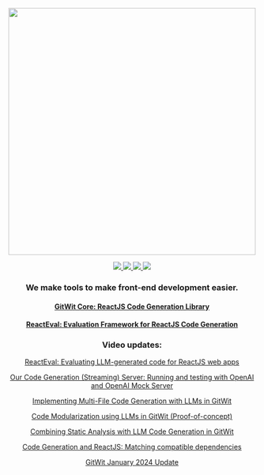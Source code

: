 <p align="center">
<img width="500" src="https://github.com/gitwitorg/.github/assets/33395784/6c66bf18-b73d-47c0-b226-a9f78598a1ce" />
</p>
<div dir="auto">
  <p align="center" dir="auto">
    <a href="https://twitter.com/gitwitdev" rel="nofollow">
        <img src="https://camo.githubusercontent.com/e0b5d90f9dbe95df41c7546e0988797b237a89362c7de520cd9a811de6f02d05/68747470733a2f2f696d672e736869656c64732e696f2f62616467652f582f547769747465722d3030303030303f7374796c653d666f722d7468652d6261646765266c6f676f3d78266c6f676f436f6c6f723d7768697465" data-canonical-src="https://img.shields.io/badge/X/Twitter-000000?style=for-the-badge&amp;logo=x&amp;logoColor=white" style="max-width: 100%;">
    </a>
    <a href="https://www.linkedin.com/company/gitwitdev/" rel="nofollow">
        <img src="https://camo.githubusercontent.com/591c02e8ff595d43e0b35b1b29aed639a7154b959cd8f8c854b9e176d885b094/68747470733a2f2f696d672e736869656c64732e696f2f62616467652f4c696e6b6564496e2d3030373742353f7374796c653d666f722d7468652d6261646765266c6f676f3d6c696e6b6564696e266c6f676f436f6c6f723d7768697465" data-canonical-src="https://img.shields.io/badge/LinkedIn-0077B5?style=for-the-badge&amp;logo=linkedin&amp;logoColor=white" style="max-width: 100%;">
    </a>
    <a href="https://discord.gitwit.dev/" rel="nofollow">
        <img src="https://camo.githubusercontent.com/930f7883dc43ea38dc8674fdbde77875993b0cdd011318fb4268dfb3f3bcb185/68747470733a2f2f696d672e736869656c64732e696f2f62616467652f446973636f72642d3538363546323f7374796c653d666f722d7468652d6261646765266c6f676f3d646973636f7264266c6f676f436f6c6f723d7768697465" data-canonical-src="https://img.shields.io/badge/Discord-5865F2?style=for-the-badge&amp;logo=discord&amp;logoColor=white" style="max-width: 100%;">
    </a>
    <a href="https://www.youtube.com/@gitwitdev" rel="nofollow">
        <img src="https://camo.githubusercontent.com/c4cccdb78776ae4782fbbfae4c58f3d2dfecdaa13af37791db4c6ddfc1044b26/68747470733a2f2f696d672e736869656c64732e696f2f62616467652f596f75547562652d4646303030303f7374796c653d666f722d7468652d6261646765266c6f676f3d796f7574756265266c6f676f436f6c6f723d7768697465" data-canonical-src="https://img.shields.io/badge/YouTube-FF0000?style=for-the-badge&amp;logo=youtube&amp;logoColor=white" style="max-width: 100%;">
    </a>
  </p>
</div>
<h3 align="center">
  We make tools to make front-end development easier.
</h3>
<h4 align="center"><a href="https://github.com/gitwitorg/gitwit-server">GitWit Core: ReactJS Code Generation Library</a></h4>
<h4 align="center"><a href="https://github.com/gitwitorg/react-eval">ReactEval: Evaluation Framework for ReactJS Code Generation</a></h4>
<h3 align="center">Video updates:</h3>
<p align="center"><a href="https://www.youtube.com/watch?v=tMVqY0igi6Q">ReactEval: Evaluating LLM-generated code for ReactJS web apps</a>
<p align="center"><a href="https://www.youtube.com/watch?v=-7wfs2hJE7M">Our Code Generation (Streaming) Server: Running and testing with OpenAI and OpenAI Mock Server</a>
<p align="center"><a href="https://www.youtube.com/watch?v=INx3V0xIcu8">Implementing Multi-File Code Generation with LLMs in GitWit
</a>
<p align="center"><a href="https://www.youtube.com/watch?v=PX5jEpjKhIw">Code Modularization using LLMs in GitWit (Proof-of-concept)
</a>
<p align="center"><a href="https://www.youtube.com/watch?v=i4iJd1mLUrk">Combining Static Analysis with LLM Code Generation in GitWit
</a>
<p align="center"><a href="https://www.youtube.com/watch?v=0ePzeh34CxI">Code Generation and ReactJS: Matching compatible dependencies</a>
<p align="center"><a href="https://www.youtube.com/watch?v=O71HFgWq0vc">GitWit January 2024 Update</a>
</p>
